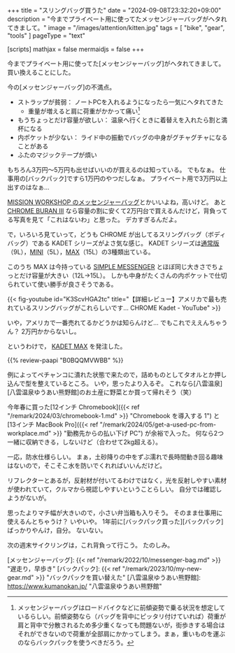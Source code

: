 +++
title = "スリングバッグ買うた"
date =  "2024-09-08T23:32:20+09:00"
description = "今までプライベート用に使ってたメッセンジャーバッグがヘタれてきまして。"
image = "/images/attention/kitten.jpg"
tags = [ "bike", "gear", "tools" ]
pageType = "text"

[scripts]
  mathjax = false
  mermaidjs = false
+++

今までプライベート用に使ってた[メッセンジャーバッグ]がヘタれてきまして。
買い換えることにした。

今の[メッセンジャーバッグ]の不満点。

- ストラップが貧弱： ノートPCを入れるようになったら一気にヘタれてきた
  - 重量が増えると肩に荷重がかかって痛い[^mb1]
- もうちょっとだけ容量が欲しい： 温泉へ行くときに着替えを入れたら割と満杯になる
- 内ポケットが少ない： ライド中の振動でバッグの中身がグチャグチャになることがある
- ふたのマジックテープが煩い

[^mb1]: メッセンジャーバッグはロードバイクなどに前傾姿勢で乗る状況を想定しているらしい。前傾姿勢なら（バッグを背中にピッタリ付けていれば）荷重が肩と背中で分散されるため多少重くなっても問題ないが，街歩きする場合はそれができないので荷重が全部肩にかかってしまう。まぁ，重いものを運ぶのならバックパックを使うべきだろう。

もちろん3万円〜5万円も出せばいいのが買えるのは知っている。
でもなぁ。
仕事用の[バックパック]ですら1万円のやつだしなぁ。
プライベート用で3万円以上出すのはなぁ...

[MISSION WORKSHOP のメッセンジャーバッグ](http://missionworkshop.shop-pro.jp/?mode=cate&cbid=1158103&csid=0 "メッセンジャーバッグ - ミッションワークショップ(MISSION WORKSHOP)メッセンジャーバック専門店　メッセンジャーバッグの紹介ページです。")とかいいよね，高いけど。
あと [CHROME BURAN III](https://www.chromeindustries.jp/collections/messenger-bags/products/buran-3 "BURAN 3 | クローム・インダストリーズジャパン 公式オンラインストア") なら容量の割に安くて2万円台で買えるんだけど，背負ってる写真を見て「これはないわ」と思った。
デカすぎるんだよ。

で，いろいろ見ていって，どうも CHROME が出してるスリングバッグ（ボディバッグ）である KADET シリーズがよさ気な感じ。
KADET シリーズは[通常版](https://www.chromeindustries.jp/collections/sling-bags/products/kadet)（9L），[MINI](https://www.chromeindustries.jp/collections/sling-bags/products/mini-kadet)（5L），[MAX](https://www.chromeindustries.jp/collections/sling-bags/products/kadet-max)（15L）の3種類出ている。

このうち MAX は今持っている [SIMPLE MESSENGER](https://www.amazon.co.jp/dp/B08P54PQDB?tag=baldandersinf-22&linkCode=ogi&th=1&psc=1 "Amazon.co.jp: [クローム] メッセンジャーバッグ SIMPLE MESSENGER/シンプル メッセンジャー BLACK (現行モデル) 12L 防水 メンズ ブラック : ファッション") とほぼ同じ大きさでちょっとだけ容量が大きい（12L→15L）。
しかも中身がたくさんの内ポケットで仕切られていて使い勝手が良さそうである。

{{< fig-youtube id="K3ScvHGA2tc" title="【詳細レビュー】アメリカで最も売れているスリングバッグがこれらしいです… CHROME Kadet - YouTube" >}}

いや，アメリカで一番売れてるかどうかは知らんけど... でもこれでええんちゃうん？ 2万円かからないし。

というわけで， [KADET MAX](https://www.amazon.co.jp/dp/B0BQQMVWBB?tag=baldandersinf-22&linkCode=ogi&th=1&psc=1) を発注した。

{{% review-paapi "B0BQQMVWBB" %}} <!-- ボディバッグ スリングバッグ CHROME KADET MAX -->

例によってペチャンコに潰れた状態で来たので，詰めものとしてタオルとか押し込んで型を整えているところ。
いや，思ったより入るぞ。
これなら[八雲温泉][八雲温泉ゆうあい熊野館]のお土産に野菜とか買って帰れそう（笑）

今年春に買った[12インチ Chromebook]({{< ref "/remark/2024/03/chromebook-1.md" >}} "Chromebook を導入する 1") と[13インチ MacBook Pro]({{< ref "/remark/2024/05/get-a-used-pc-from-workplace.md" >}} "勤務先からの払い下げ PC") が余裕で入った。
何なら2つ一緒に収納できる，しないけど（合わせて2kg超える）。

一応，防水仕様らしい。
まぁ，土砂降りの中をずぶ濡れで長時間動き回る趣味はないので，そこそこ水を防いでくれればいいんだけど。

リフレクターとあるが，反射材が付いてるわけではなく，光を反射しやすい素材が使われていて，クルマから視認しやすいということらしい。
自分では確認しようがないが。

思ったよりマチ幅が大きいので，小さい弁当箱も入りそう。
そのまま仕事用に使えるんとちゃうけ？ いやいや。
1年前に[バックパック買った][バックパック]ばっかりやんけ，自分。
ないない。

次の週末サイクリングは，これ背負って行こう。
たのしみ。

[メッセンジャーバッグ]: {{< ref "/remark/2022/10/messenger-bag.md" >}} "遅走り，早歩き"
[バックパック]: {{< ref "/remark/2023/10/my-new-gear.md" >}} "バックパックを買い替えた"
[八雲温泉ゆうあい熊野館]: https://www.kumanokan.jp/ "八雲温泉ゆうあい熊野館"
